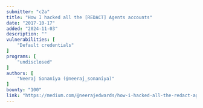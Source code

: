 ```yaml
---
submitter: "c2a"
title: "How I hacked all the [REDACT] Agents accounts"
date: "2017-10-17"
added: "2024-11-03"
description: ""
vulnerabilities: [
    "Default credentials"
]
programs: [
    "undisclosed"
]
authors: [
    "Neeraj Sonaniya (@neeraj_sonaniya)"
]
bounty: "100"
link: "https://medium.com/@neerajedwards/how-i-hacked-all-the-redact-agents-accounts-ec165b7c514a"
---
```




